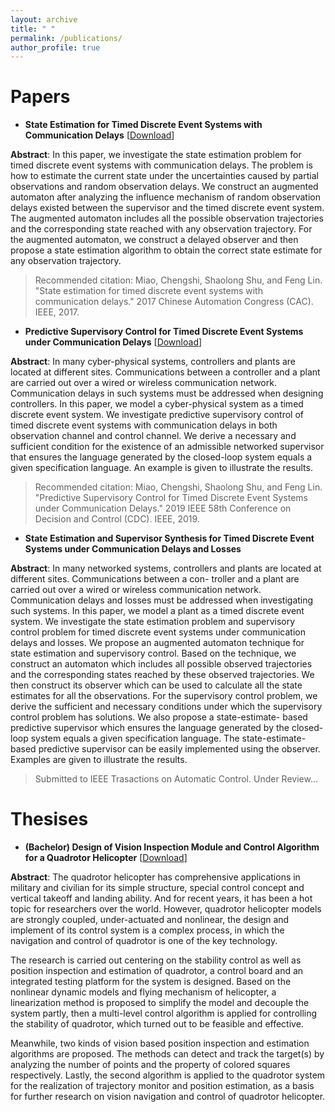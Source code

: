 ```yaml
---
layout: archive
title: " "
permalink: /publications/
author_profile: true
---
```


# Papers

- **State Estimation for Timed Discrete Event Systems with Communication Delays** [[Download](http://miaochengshi.github.io/files/TE_Submit_CAC.pdf)]

**Abstract**: In this paper, we investigate the state estimation problem for timed discrete event systems with communication delays. The problem is how to estimate the current state under the uncertainties caused by partial observations and random observation delays. We construct an augmented automaton after analyzing the influence mechanism of random observation delays existed between the supervisor and the timed discrete event system. The augmented automaton includes all the possible observation trajectories and the corresponding state reached with any observation trajectory. For the augmented automaton, we construct a delayed observer and then propose a state estimation algorithm to obtain the correct state estimate for any observation trajectory.

> Recommended citation: Miao, Chengshi, Shaolong Shu, and Feng Lin. "State estimation for timed discrete event systems with communication delays." 2017 Chinese Automation Congress (CAC). IEEE, 2017.


- **Predictive Supervisory Control for Timed Discrete Event Systems under Communication Delays** [[Download](http://miaochengshi.github.io/files/Submit.pdf)]

**Abstract**: In many cyber-physical systems, controllers and plants are located at different sites. Communications between a controller and a plant are carried out over a wired or wireless communication network. Communication delays in such systems must be addressed when designing controllers. In this paper, we model a cyber-physical system as a timed discrete event system. We investigate predictive supervisory control of timed discrete event systems with communication delays in both observation channel and control channel. We derive a necessary and sufficient condition for the existence of an admissible networked supervisor that ensures the language generated by the closed-loop system equals a given specification language. An example is given to illustrate the results.

> Recommended citation: Miao, Chengshi, Shaolong Shu, and Feng Lin. "Predictive Supervisory Control for Timed Discrete Event Systems under Communication Delays." 2019 IEEE 58th Conference on Decision and Control (CDC). IEEE, 2019.

- **State Estimation and Supervisor Synthesis for Timed Discrete Event Systems under Communication Delays and Losses**

**Abstract**: In many networked systems, controllers and plants are located at different sites. Communications between a con- troller and a plant are carried out over a wired or wireless communication network. Communication delays and losses must be addressed when investigating such systems. In this paper, we model a plant as a timed discrete event system. We investigate the state estimation problem and supervisory control problem for timed discrete event systems under communication delays and losses. We propose an augmented automaton technique for state estimation and supervisory control. Based on the technique, we construct an automaton which includes all possible observed trajectories and the corresponding states reached by these observed trajectories. We then construct its observer which can be used to calculate all the state estimates for all the observations. For the supervisory control problem, we derive the sufficient and necessary conditions under which the supervisory control problem has solutions. We also propose a state-estimate- based predictive supervisor which ensures the language generated by the closed-loop system equals a given specification language. The state-estimate-based predictive supervisor can be easily implemented using the observer. Examples are given to illustrate the results.

> Submitted to IEEE Trasactions on Automatic Control. Under Review...

# Thesises

- **(Bachelor) Design of Vision Inspection Module and Control Algorithm for a Quadrotor Helicopter** [[Download](http://miaochengshi.github.io/files/Thesis.pdf)]

**Abstract**: The quadrotor helicopter has comprehensive applications in military and civilian for its simple structure, special control concept and vertical takeoff and landing ability. And for recent years, it has been a hot topic for researchers over the world. However, quadrotor helicopter models are strongly coupled, under-actuated and nonlinear, the design and implement of its control system is a complex process, in which the navigation and control of quadrotor is one of the key technology.

The research is carried out centering on the stability control as well as position inspection and estimation of quadrotor, a control board and an integrated testing platform for the system is designed. Based on the nonlinear dynamic models and flying mechanism of helicopter, a linearization method is proposed to simplify the model and decouple the system partly, then a multi-level   control algorithm is applied for controlling the stability of quadrotor, which turned out to be feasible and effective.

Meanwhile, two kinds of vision based position inspection and estimation algorithms are proposed. The methods can detect and track the target(s) by analyzing the number of points and the property of colored squares respectively. Lastly, the second algorithm is applied to the quadrotor system for the realization of trajectory monitor and position estimation, as a basis for further research on vision navigation and control of quadrotor helicopter.
